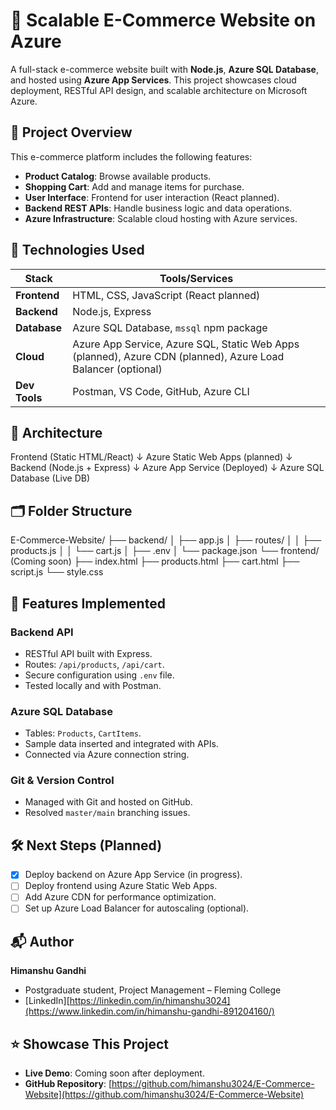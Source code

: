 # 🛒 Scalable E-Commerce Website on Azure

A full-stack e-commerce website built with **Node.js**, **Azure SQL Database**, and hosted using **Azure App Services**. This project showcases cloud deployment, RESTful API design, and scalable architecture on Microsoft Azure.

## 🔧 Project Overview

This e-commerce platform includes the following features:

- **Product Catalog**: Browse available products.
- **Shopping Cart**: Add and manage items for purchase.
- **User Interface**: Frontend for user interaction (React planned).
- **Backend REST APIs**: Handle business logic and data operations.
- **Azure Infrastructure**: Scalable cloud hosting with Azure services.

## 🚀 Technologies Used

| **Stack**    | **Tools/Services**                     |
|--------------|----------------------------------------|
| **Frontend** | HTML, CSS, JavaScript (React planned)   |
| **Backend**  | Node.js, Express                       |
| **Database** | Azure SQL Database, `mssql` npm package|
| **Cloud**    | Azure App Service, Azure SQL, Static Web Apps (planned), Azure CDN (planned), Azure Load Balancer (optional) |
| **Dev Tools**| Postman, VS Code, GitHub, Azure CLI    |

## 🧱 Architecture

Frontend (Static HTML/React) ↓ Azure Static Web Apps (planned) ↓ Backend (Node.js + Express) ↓ Azure App Service (Deployed) ↓ Azure SQL Database (Live DB)


## 🗂️ Folder Structure

E-Commerce-Website/ ├── backend/ │ ├── app.js │ ├── routes/ │ │ ├── products.js │ │ └── cart.js │ ├── .env │ └── package.json └── frontend/ (Coming soon) ├── index.html ├── products.html ├── cart.html ├── script.js └── style.css


## 📌 Features Implemented

### Backend API
- RESTful API built with Express.
- Routes: `/api/products`, `/api/cart`.
- Secure configuration using `.env` file.
- Tested locally and with Postman.

### Azure SQL Database
- Tables: `Products`, `CartItems`.
- Sample data inserted and integrated with APIs.
- Connected via Azure connection string.

### Git & Version Control
- Managed with Git and hosted on GitHub.
- Resolved `master/main` branching issues.

## 🛠️ Next Steps (Planned)

- [x] Deploy backend on Azure App Service (in progress).
- [ ] Deploy frontend using Azure Static Web Apps.
- [ ] Add Azure CDN for performance optimization.
- [ ] Set up Azure Load Balancer for autoscaling (optional).

## 📬 Author

**Himanshu Gandhi**  
- Postgraduate student, Project Management – Fleming College  
- [LinkedIn][https://linkedin.com/in/himanshu3024](https://www.linkedin.com/in/himanshu-gandhi-891204160/)

## ⭐ Showcase This Project

- **Live Demo**: Coming soon after deployment.
- **GitHub Repository**: [https://github.com/himanshu3024/E-Commerce-Website](https://github.com/himanshu3024/E-Commerce-Website)
